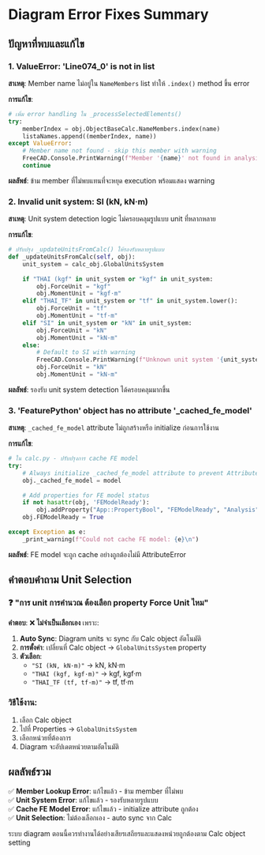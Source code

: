 # Diagram Error Fixes Summary

## ปัญหาที่พบและแก้ไข

### 1. ValueError: 'Line074_0' is not in list
**สาเหตุ**: Member name ไม่อยู่ใน `NameMembers` list ทำให้ `.index()` method ขึ้น error

**การแก้ไข**:
```python
# เพิ่ม error handling ใน _processSelectedElements()
try:
    memberIndex = obj.ObjectBaseCalc.NameMembers.index(name)
    listaNames.append((memberIndex, name))
except ValueError:
    # Member name not found - skip this member with warning
    FreeCAD.Console.PrintWarning(f"Member '{name}' not found in analysis - skipping\n")
    continue
```

**ผลลัพธ์**: ข้าม member ที่ไม่พบแทนที่จะหยุด execution พร้อมแสดง warning

### 2. Invalid unit system: SI (kN, kN·m)
**สาเหตุ**: Unit system detection logic ไม่ครอบคลุมรูปแบบ unit ที่หลากหลาย

**การแก้ไข**:
```python
# ปรับปรุง _updateUnitsFromCalc() ให้รองรับหลายรูปแบบ
def _updateUnitsFromCalc(self, obj):
    unit_system = calc_obj.GlobalUnitsSystem
    
    if "THAI (kgf" in unit_system or "kgf" in unit_system:
        obj.ForceUnit = "kgf"
        obj.MomentUnit = "kgf·m"
    elif "THAI_TF" in unit_system or "tf" in unit_system.lower():
        obj.ForceUnit = "tf" 
        obj.MomentUnit = "tf·m"
    elif "SI" in unit_system or "kN" in unit_system:
        obj.ForceUnit = "kN"
        obj.MomentUnit = "kN·m"
    else:
        # Default to SI with warning
        FreeCAD.Console.PrintWarning(f"Unknown unit system '{unit_system}', defaulting to SI\n")
        obj.ForceUnit = "kN"
        obj.MomentUnit = "kN·m"
```

**ผลลัพธ์**: รองรับ unit system detection ได้ครอบคลุมมากขึ้น

### 3. 'FeaturePython' object has no attribute '_cached_fe_model'
**สาเหตุ**: `_cached_fe_model` attribute ไม่ถูกสร้างหรือ initialize ก่อนการใช้งาน

**การแก้ไข**:
```python
# ใน calc.py - ปรับปรุงการ cache FE model
try:
    # Always initialize _cached_fe_model attribute to prevent AttributeError
    obj._cached_fe_model = model
    
    # Add properties for FE model status
    if not hasattr(obj, 'FEModelReady'):
        obj.addProperty("App::PropertyBool", "FEModelReady", "Analysis", "FE Model is ready")
    obj.FEModelReady = True
    
except Exception as e:
    _print_warning(f"Could not cache FE model: {e}\n")
```

**ผลลัพธ์**: FE model จะถูก cache อย่างถูกต้องไม่มี AttributeError

## คำตอบคำถาม Unit Selection

### ❓ "การ unit การคำนวณ ต้องเลือก property Force Unit ไหม"

**คำตอบ**: ❌ **ไม่จำเป็นเลือกเอง** เพราะ:

1. **Auto Sync**: Diagram units จะ sync กับ Calc object อัตโนมัติ
2. **การตั้งค่า**: เปลี่ยนที่ Calc object → `GlobalUnitsSystem` property
3. **ตัวเลือก**:
   - `"SI (kN, kN·m)"` → kN, kN·m
   - `"THAI (kgf, kgf·m)"` → kgf, kgf·m  
   - `"THAI_TF (tf, tf·m)"` → tf, tf·m

### วิธีใช้งาน:
1. เลือก Calc object
2. ไปที่ Properties → `GlobalUnitsSystem`
3. เลือกหน่วยที่ต้องการ
4. Diagram จะอัปเดตหน่วยตามอัตโนมัติ

## ผลลัพธ์รวม

✅ **Member Lookup Error**: แก้ไขแล้ว - ข้าม member ที่ไม่พบ  
✅ **Unit System Error**: แก้ไขแล้ว - รองรับหลายรูปแบบ  
✅ **Cache FE Model Error**: แก้ไขแล้ว - initialize attribute ถูกต้อง  
✅ **Unit Selection**: ไม่ต้องเลือกเอง - auto sync จาก Calc  

ระบบ diagram ตอนนี้ควรทำงานได้อย่างเสียรเสถียรและแสดงหน่วยถูกต้องตาม Calc object setting